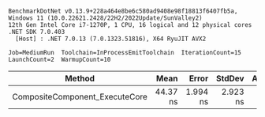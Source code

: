 ```

BenchmarkDotNet v0.13.9+228a464e8be6c580ad9408e98f18813f6407fb5a, Windows 11 (10.0.22621.2428/22H2/2022Update/SunValley2)
12th Gen Intel Core i7-1270P, 1 CPU, 16 logical and 12 physical cores
.NET SDK 7.0.403
  [Host] : .NET 7.0.13 (7.0.1323.51816), X64 RyuJIT AVX2

Job=MediumRun  Toolchain=InProcessEmitToolchain  IterationCount=15  
LaunchCount=2  WarmupCount=10  

```
| Method                         | Mean     | Error    | StdDev   | Allocated |
|------------------------------- |---------:|---------:|---------:|----------:|
| CompositeComponent_ExecuteCore | 44.37 ns | 1.994 ns | 2.923 ns |         - |
